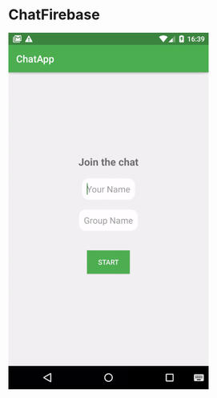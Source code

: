 # ChatFirebase

![Alt Text](https://github.com/droidbaza/ChatFirebase/blob/master/app/src/main/res/drawable/chatapp.gif)
